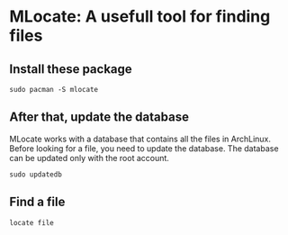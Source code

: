 # MLocate: A usefull tool for finding files

## Install these package

    sudo pacman -S mlocate

## After that, update the database
MLocate works with a database that contains all the files in ArchLinux.
Before looking for a file, you need to update the database.
The database can be updated only with the root account.

    sudo updatedb

## Find a file

    locate file

